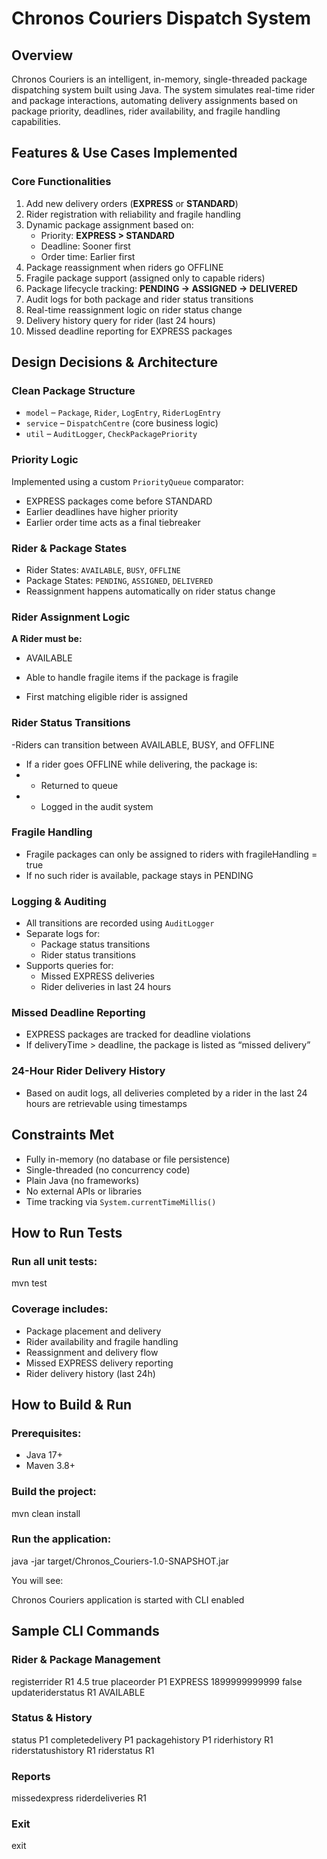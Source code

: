 # Chronos Couriers Dispatch System

## Overview

Chronos Couriers is an intelligent, in-memory, single-threaded package dispatching system built using Java. The system simulates real-time rider and package interactions, automating delivery assignments based on package priority, deadlines, rider availability, and fragile handling capabilities.



## Features & Use Cases Implemented

### Core Functionalities

1. Add new delivery orders (**EXPRESS** or **STANDARD**)
2. Rider registration with reliability and fragile handling
3. Dynamic package assignment based on:
   - Priority: **EXPRESS > STANDARD**
   - Deadline: Sooner first
   - Order time: Earlier first
4. Package reassignment when riders go OFFLINE
5. Fragile package support (assigned only to capable riders)
6. Package lifecycle tracking: **PENDING → ASSIGNED → DELIVERED**
7. Audit logs for both package and rider status transitions
8. Real-time reassignment logic on rider status change
9. Delivery history query for rider (last 24 hours)
10. Missed deadline reporting for EXPRESS packages



## Design Decisions & Architecture

### Clean Package Structure

- `model` – `Package`, `Rider`, `LogEntry`, `RiderLogEntry`
- `service` – `DispatchCentre` (core business logic)
- `util` – `AuditLogger`, `CheckPackagePriority`

### Priority Logic

Implemented using a custom `PriorityQueue` comparator:

- EXPRESS packages come before STANDARD
- Earlier deadlines have higher priority
- Earlier order time acts as a final tiebreaker

### Rider & Package States

- Rider States: `AVAILABLE`, `BUSY`, `OFFLINE`
- Package States: `PENDING`, `ASSIGNED`, `DELIVERED`
- Reassignment happens automatically on rider status change

### Rider Assignment Logic
   **A Rider must be:**

- AVAILABLE 

- Able to handle fragile items if the package is fragile

- First matching eligible rider is assigned

### Rider Status Transitions
-Riders can transition between AVAILABLE, BUSY, and OFFLINE
- If a rider goes OFFLINE while delivering, the package is:
- - Returned to queue
- - Logged in the audit system

### Fragile Handling
- Fragile packages can only be assigned to riders with fragileHandling = true
- If no such rider is available, package stays in PENDING

### Logging & Auditing

- All transitions are recorded using `AuditLogger`
- Separate logs for:
  - Package status transitions
  - Rider status transitions
- Supports queries for:
  - Missed EXPRESS deliveries
  - Rider deliveries in last 24 hours

### Missed Deadline Reporting
- EXPRESS packages are tracked for deadline violations
- If deliveryTime > deadline, the package is listed as “missed delivery”

### 24-Hour Rider Delivery History
- Based on audit logs, all deliveries completed by a rider in the last 24 hours are retrievable using timestamps



## Constraints Met

- Fully in-memory (no database or file persistence)
- Single-threaded (no concurrency code)
- Plain Java (no frameworks)
- No external APIs or libraries
- Time tracking via `System.currentTimeMillis()`



## How to Run Tests

### Run all unit tests:


mvn test


### Coverage includes:

- Package placement and delivery
- Rider availability and fragile handling
- Reassignment and delivery flow
- Missed EXPRESS delivery reporting
- Rider delivery history (last 24h)



## How to Build & Run

### Prerequisites:

- Java 17+
- Maven 3.8+

### Build the project:


mvn clean install


### Run the application:


java -jar target/Chronos_Couriers-1.0-SNAPSHOT.jar


You will see:


Chronos Couriers application is started with CLI enabled




## Sample CLI Commands

### Rider & Package Management


registerrider R1 4.5 true
placeorder P1 EXPRESS 1899999999999 false
updateriderstatus R1 AVAILABLE


### Status & History


status P1
completedelivery P1
packagehistory P1
riderhistory R1
riderstatushistory R1
riderstatus R1


### Reports


missedexpress
riderdeliveries R1


### Exit


exit



